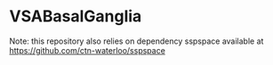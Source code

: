 # VSABasalGanglia
 
Note: this repository also relies on dependency sspspace available at https://github.com/ctn-waterloo/sspspace
